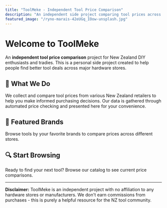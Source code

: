 ```yaml
---
title: "ToolMeke - Independent Tool Price Comparison"
description: "An independent side project comparing tool prices across New Zealand hardware stores - no affiliations, no commissions, just helpful price data"
featured_image: "/ryno-marais-42eUGq_IOow-unsplash.jpg"
---
```


# Welcome to ToolMeke

An **independent tool price comparison** project for New Zealand DIY enthusiasts and tradies. This is a personal side project created to help people find better tool deals across major hardware stores.

## 🔧 What We Do

We collect and compare tool prices from various New Zealand retailers to help you make informed purchasing decisions. Our data is gathered through automated price checking and presented here for your convenience.

## 🏪 Featured Brands

Browse tools by your favorite brands to compare prices across different stores.

## 🔍 Start Browsing

Ready to find your next tool? Browse our catalog to see current price comparisons.

---

**Disclaimer:** ToolMeke is an independent project with no affiliation to any hardware stores or manufacturers. We don't earn commissions from purchases - this is purely a helpful resource for the NZ tool community.
